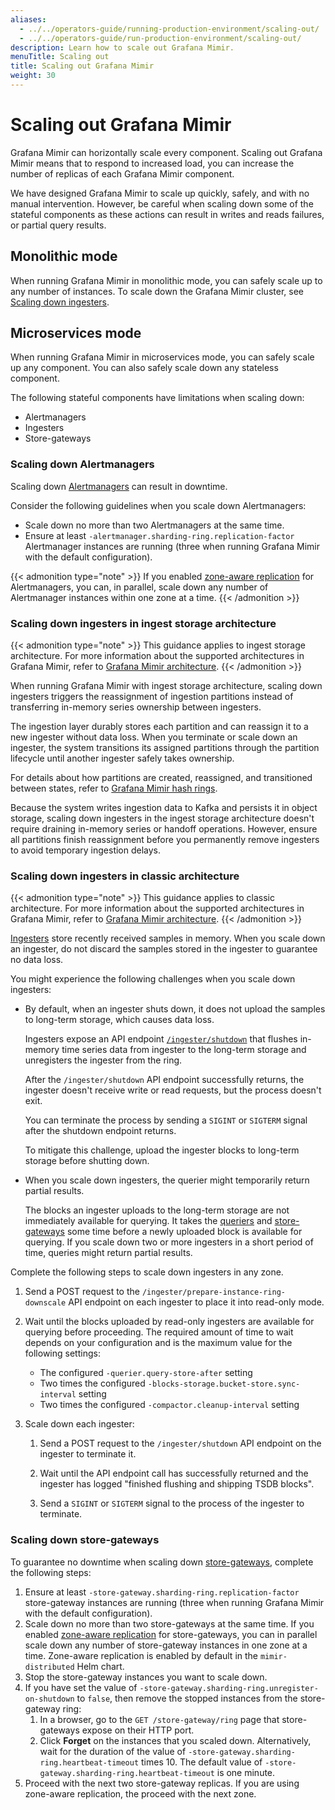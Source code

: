 ```yaml
---
aliases:
  - ../../operators-guide/running-production-environment/scaling-out/
  - ../../operators-guide/run-production-environment/scaling-out/
description: Learn how to scale out Grafana Mimir.
menuTitle: Scaling out
title: Scaling out Grafana Mimir
weight: 30
---
```


<!-- Note: This topic is mounted in the GEM documentation. Ensure that all updates are also applicable to GEM. -->

# Scaling out Grafana Mimir

Grafana Mimir can horizontally scale every component.
Scaling out Grafana Mimir means that to respond to increased load, you can increase the number of replicas of each Grafana Mimir component.

We have designed Grafana Mimir to scale up quickly, safely, and with no manual intervention.
However, be careful when scaling down some of the stateful components as these actions can result in writes and reads failures, or partial query results.

## Monolithic mode

When running Grafana Mimir in monolithic mode, you can safely scale up to any number of instances.
To scale down the Grafana Mimir cluster, see [Scaling down ingesters](#scaling-down-ingesters).

## Microservices mode

When running Grafana Mimir in microservices mode, you can safely scale up any component.
You can also safely scale down any stateless component.

The following stateful components have limitations when scaling down:

- Alertmanagers
- Ingesters
- Store-gateways

### Scaling down Alertmanagers

Scaling down [Alertmanagers](../../../references/architecture/components/alertmanager/) can result in downtime.

Consider the following guidelines when you scale down Alertmanagers:

- Scale down no more than two Alertmanagers at the same time.
- Ensure at least `-alertmanager.sharding-ring.replication-factor` Alertmanager instances are running (three when running Grafana Mimir with the default configuration).

{{< admonition type="note" >}}
If you enabled [zone-aware replication](../../../configure/configure-zone-aware-replication/) for Alertmanagers, you can, in parallel, scale down any number of Alertmanager instances within one zone at a time.
{{< /admonition >}}

### Scaling down ingesters in ingest storage architecture

{{< admonition type="note" >}}
This guidance applies to ingest storage architecture. For more information about the supported architectures in Grafana Mimir, refer to [Grafana Mimir architecture](https://grafana.com/docs/mimir/<MIMIR_VERSION>/get-started/about-grafana-mimir-architecture/).
{{< /admonition >}}

When running Grafana Mimir with ingest storage architecture, scaling down ingesters triggers the reassignment of ingestion partitions instead of transferring in-memory series ownership between ingesters.

The ingestion layer durably stores each partition and can reassign it to a new ingester without data loss. When you terminate or scale down an ingester, the system transitions its assigned partitions through the partition lifecycle until another ingester safely takes ownership.

For details about how partitions are created, reassigned, and transitioned between states, refer to [Grafana Mimir hash rings](https://grafana.com/docs/mimir/<MIMIR_VERSION>/references/architecture/hash-ring/#partition-lifecycle).

Because the system writes ingestion data to Kafka and persists it in object storage, scaling down ingesters in the ingest storage architecture doesn't require draining in-memory series or handoff operations. However, ensure all partitions finish reassignment before you permanently remove ingesters to avoid temporary ingestion delays.

### Scaling down ingesters in classic architecture

{{< admonition type="note" >}}
This guidance applies to classic architecture. For more information about the supported architectures in Grafana Mimir, refer to [Grafana Mimir architecture](https://grafana.com/docs/mimir/<MIMIR_VERSION>/get-started/about-grafana-mimir-architecture/).
{{< /admonition >}}

[Ingesters](https://grafana.com/docs/mimir/<MIMIR_VERSION>/references/architecture/components/ingester/) store recently received samples in memory. When you scale down an ingester, do not discard the samples stored in the ingester to guarantee no data loss.

You might experience the following challenges when you scale down ingesters:

- By default, when an ingester shuts down, it does not upload the samples to long-term storage, which causes data loss.

  Ingesters expose an API endpoint [`/ingester/shutdown`](https://grafana.com/docs/mimir/<MIMIR_VERSION>/references/http-api/#shutdown) that flushes in-memory time series data from ingester to the long-term storage and unregisters the ingester from the ring.

  After the `/ingester/shutdown` API endpoint successfully returns, the ingester doesn't receive write or read requests, but the process doesn't exit.

  You can terminate the process by sending a `SIGINT` or `SIGTERM` signal after the shutdown endpoint returns.

  To mitigate this challenge, upload the ingester blocks to long-term storage before shutting down.

- When you scale down ingesters, the querier might temporarily return partial results.

  The blocks an ingester uploads to the long-term storage are not immediately available for querying.
  It takes the [queriers](https://grafana.com/docs/mimir/<MIMIR_VERSION>/references/architecture/components/querier/) and [store-gateways](https://grafana.com/docs/mimir/<MIMIR_VERSION>/references/architecture/components/store-gateway/) some time before a newly uploaded block is available for querying.
  If you scale down two or more ingesters in a short period of time, queries might return partial results.

Complete the following steps to scale down ingesters in any zone.

1. Send a POST request to the `/ingester/prepare-instance-ring-downscale` API endpoint on each ingester to place it into read-only mode.
1. Wait until the blocks uploaded by read-only ingesters are available for querying before proceeding. The required amount of time to wait depends on your configuration and is the maximum value for the following settings:

   - The configured `-querier.query-store-after` setting
   - Two times the configured `-blocks-storage.bucket-store.sync-interval` setting
   - Two times the configured `-compactor.cleanup-interval` setting

1. Scale down each ingester:

   1. Send a POST request to the `/ingester/shutdown` API endpoint on the ingester to terminate it.

   1. Wait until the API endpoint call has successfully returned and the ingester has logged "finished flushing and shipping TSDB blocks".

   1. Send a `SIGINT` or `SIGTERM` signal to the process of the ingester to terminate.

### Scaling down store-gateways

To guarantee no downtime when scaling down [store-gateways](../../../references/architecture/components/store-gateway/), complete the following steps:

1. Ensure at least `-store-gateway.sharding-ring.replication-factor` store-gateway instances are running (three when running Grafana Mimir with the default configuration).
1. Scale down no more than two store-gateways at the same time.
   If you enabled [zone-aware replication](../../../configure/configure-zone-aware-replication/)
   for store-gateways, you can in parallel scale down any number of store-gateway instances in one zone at a time.
   Zone-aware replication is enabled by default in the `mimir-distributed` Helm chart.
1. Stop the store-gateway instances you want to scale down.
1. If you have set the value of `-store-gateway.sharding-ring.unregister-on-shutdown` to `false`, then remove the stopped instances from the store-gateway ring:
   1. In a browser, go to the `GET /store-gateway/ring` page that store-gateways expose on their HTTP port.
   1. Click **Forget** on the instances that you scaled down.
      Alternatively, wait for the duration of the value of `-store-gateway.sharding-ring.heartbeat-timeout` times 10.
      The default value of `-store-gateway.sharding-ring.heartbeat-timeout` is one minute.
1. Proceed with the next two store-gateway replicas. If you are using zone-aware replication, the proceed with the next zone.
